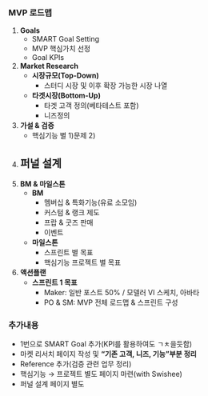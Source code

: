 ### MVP 로드맵 
1. **Goals**
	- SMART Goal Setting
	- MVP 핵심가치 선정
	- Goal KPIs
2. **Market Research**
	- **시장규모(Top-Down)**
		- 스터디 시장 및 이후 확장 가능한 시장 나열
	- **타겟시장(Bottom-Up)**
		- 타겟 고객 정의(베타테스트 포함)
		- 니즈정의 
3. **가설 & 검증**
	- 핵심기능 별 1)문제 2) 
4. **퍼널 설계**
	- 
5. **BM & 마일스톤**
	- **BM**
		- 멤버십 & 특화기능(유료 소모임)
		- 커스텀 & 랭크 제도
		- 프랍 & 굿즈 판매
		- 이벤트
	- **마일스톤**
		- 스프린트 별 목표
		- 핵심기능 프로젝트 별 목표
6. **액션플랜**
	- **스프린트 1 목표**
		- Maker: 일반 포스트 50% / 모델러 VI 스케치, 아바타
		- PO & SM: MVP 전체 로드맵 & 스프린트 구성

### 추가내용 
- 1번으로 SMART Goal 추가(KPI를 활용하여도 ㄱㅊ을듯함)
- 마켓 리서치 페이지 작성 및 **“기존 고객, 니즈, 기능”부분 정리**
- Reference 추가(검증 관련 업무 정리)
- 핵심기능 → 프로젝트 별도 페이지 마련(with Swishee)
- 퍼널 설계 페이지 별도